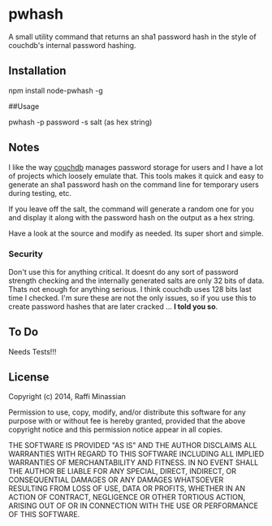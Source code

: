 pwhash
========

A small utility command that returns an sha1 password hash in the style of couchdb's internal password hashing.

## Installation

npm install node-pwhash -g

##Usage

pwhash -p password -s salt (as hex string)

## Notes

I like the way [couchdb](http://couchdb.apache.org) manages password storage for users and I have a lot of projects which loosely emulate that. This tools makes it quick and easy to generate an sha1 password hash on the command line for temporary users during testing, etc.

If you leave off the salt, the command will generate a random one for you and display it along with the password hash on the output as a hex string.

Have a look at the source and modify as needed. Its super short and simple.

### Security
Don't use this for anything critical. It doesnt do any sort of password strength checking and the internally generated salts are only 32 bits of data. Thats not enough for anything serious. I think couchdb uses 128 bits last time I checked. I'm sure these are not the only issues, so if you use this to create password hashes that are later cracked ... **I told you so**.

## To Do

Needs Tests!!!


## License

Copyright (c) 2014, Raffi Minassian

Permission to use, copy, modify, and/or distribute this software for any purpose with or without fee is hereby granted, provided that the above copyright notice and this permission notice appear in all copies.

THE SOFTWARE IS PROVIDED "AS IS" AND THE AUTHOR DISCLAIMS ALL WARRANTIES WITH REGARD TO THIS SOFTWARE INCLUDING ALL IMPLIED WARRANTIES OF MERCHANTABILITY AND FITNESS. IN NO EVENT SHALL THE AUTHOR BE LIABLE FOR ANY SPECIAL, DIRECT, INDIRECT, OR CONSEQUENTIAL DAMAGES OR ANY DAMAGES WHATSOEVER RESULTING FROM LOSS OF USE, DATA OR PROFITS, WHETHER IN AN ACTION OF CONTRACT, NEGLIGENCE OR OTHER TORTIOUS ACTION, ARISING OUT OF OR IN CONNECTION WITH THE USE OR PERFORMANCE OF THIS SOFTWARE.
